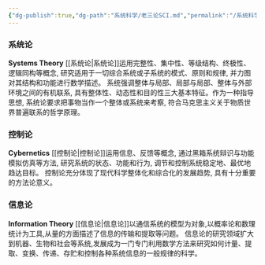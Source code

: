```yaml
---
{"dg-publish":true,"dg-path":"系统科学/老三论SCI.md","permalink":"/系统科学/老三论SCI/","dgPassFrontmatter":true,"noteIcon":"","created":"2024-05-21T15:20:28.646+08:00","updated":"2024-05-31T19:45:46.968+08:00"}
---
```


### 系统论
**Systems Theory**
[[系统论\|系统论]]运用完整性、集中性、等级结构、终极性、逻辑同构等概念, 研究适用于一切综合系统或子系统的模式、原则和规律, 并力图对其结构和功能进行数学描述。
系统强调整体与局部、局部与局部、整体与外部环境之间的有机联系, 具有整体性、动态性和目的性三大基本特征。作为一种指导思想, 系统论要求把事物当作一个整体或系统来考察, 符合马克思主义关于物质世界普遍联系的哲学原理。

### 控制论
**Cybernetics**
[[控制论\|控制论]]运用信息、反馈等概念, 通过黑箱系统辩识与功能模拟仿真等方法, 研究系统的状态、功能和行为, 调节和控制系统稳定地、最优地趋达目标。
控制论充分体现了现代科学整体化和综合化的发展趋势, 具有十分重要的方法论意义。

### 信息论
**Information Theory**
[[信息论\|信息论]]以通信系统的模型为对象,以概率论和数理统计为工具,从量的方面描述了信息的传输和提取等问题。
信息论的研究领域扩大到机器、生物和社会等系统,发展成为一门专门利用数学方法来研究如何计量、提取、变换、传递、存贮和控制各种系统信息的一般规律的科学。


